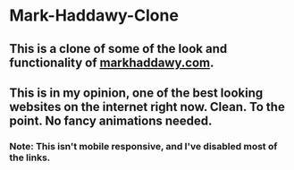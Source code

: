 # Mark-Haddawy-Clone
## This is a clone of some of the look and functionality of [markhaddawy.com](https://www.markhaddawy.com). 
## This is in my opinion, one of the best looking websites on the internet right now. Clean. To the point. No fancy animations needed.

### Note: This isn't mobile responsive, and I've disabled most of the links. 

